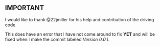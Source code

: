 ## IMPORTANT

I would like to thank @22jmiller for his help and contribution of the driving code.

This does have an error that I have not come around to fix **YET** and will be fixed when I make the commit labeled *Version 0.0.1*.
